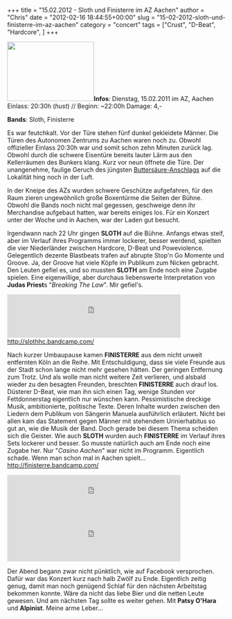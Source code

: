 +++
title = "15.02.2012 - Sloth und Finisterre im AZ Aachen"
author = "Chris"
date = "2012-02-16 18:44:55+00:00"
slug = "15-02-2012-sloth-und-finisterre-im-az-aachen"
category = "concert"
tags = ["Crust", "D-Beat", "Hardcore", ]
+++

<img src="http://necroslaughter.de/wp-content/uploads/2012/02/2012-02-15-Sloth-Finisterre.jpg" alt="" title="2012-02-15 Sloth Finisterre" width="200" height="137" class="alignnone size-full wp-image-7821 coverImg" />**Infos**:
Dienstag, 15.02.2011 im AZ, Aachen
Einlass: 20:30h (*hust*) // Beginn: ~22:00h
Damage: 4,-

**Bands**: Sloth, Finisterre

Es war feutchkalt. Vor der Türe stehen fünf dunkel gekleidete Männer. Die Türen des Autonomen Zentrums zu Aachen waren noch zu. Obwohl offizieller Einlass 20:30h war und somit schon zehn Minuten zurück lag. Obwohl durch die schwere Eisentüre bereits lauter Lärm aus den Kellerräumen des Bunkers klang. Kurz vor neun öffnete die Türe. Der unangenehme, faulige Geruch des jüngsten <a href="http://linksunten.indymedia.org/de/node/54293">Buttersäure-Anschlags</a> auf die Lokalität hing noch in der Luft. 

In der Kneipe des AZs wurden schwere Geschütze aufgefahren, für den Raum zieren ungewöhnlich große Boxentürme die Seiten der Bühne. Obwohl die Bands noch nicht mal gegessen, geschweige denn ihr Merchandise aufgebaut hatten, war bereits einiges los. Für ein Konzert unter der Woche und in Aachen, war der Laden gut besucht.

Irgendwann nach 22 Uhr gingen **SLOTH** auf die Bühne. Anfangs etwas steif, aber im Verlauf ihres Programms immer lockerer, besser werdend, spielten die vier Niederländer zwischen Hardcore, D-Beat und Poweviolence. Gelegentlich dezente Blastbeats trafen auf abrupte Stop'n Go Momente und Groove. Ja, der Groove hat viele Köpfe im Publikum zum Nicken gebracht. Den Leuten gefiel es, und so mussten **SLOTH** am Ende noch eine Zugabe spielen. Eine eigenwillige, aber durchaus liebenswerte Interpretation von **Judas Priest**s "_Breaking The Law_". Mir gefiel's.

<iframe width="400" height="100" style="position: relative; display: block; width: 400px; height: 100px;" src="http://bandcamp.com/EmbeddedPlayer/v=2/album=511272529/size=venti/bgcol=000000/linkcol=AA0000/" allowtransparency="true" frameborder="0"><a href="http://slothhc.bandcamp.com/album/landverraad-split-ep">Landverraad split/EP by Sloth</a></iframe>
<a href="http://slothhc.bandcamp.com/">http://slothhc.bandcamp.com/</a>

Nach kurzer Umbaupause kamen **FINISTERRE** aus dem nicht unweit entfernten Köln an die Reihe. Mit Entschuldigung, dass sie viele Freunde aus der Stadt schon lange nicht mehr gesehen hätten. Der geringen Entfernung zum Trotz. Und als wolle man nicht weitere Zeit verlieren, und alsbald wieder zu den besagten Freunden, breschten **FINISTERRE** auch drauf los. Düsterer D-Beat, wie man ihn sich einen Tag, wenige Stunden vor Fettdonnerstag eigentlich nur wünschen kann. Pessimistische dreckige Musik, ambitionierte, politische Texte. Deren Inhalte wurden zwischen den Liedern dem Publikum von Sängerin Manuela ausführlich erläutert. Nicht bei allen kam das Statement gegen Männer mit stehendem Urinierhabitus so gut an, wie die Musik der Band. Doch gerade bei diesem Thema scheiden sich die Geister.
Wie auch **SLOTH** wurden auch **FINISTERRE** im Verlauf ihres Sets lockerer und besser. So musste natürlich auch am Ende noch eine Zugabe her. Nur "_Casino Aachen_" war nicht im Programm. Eigentlich schade. Wenn man schon mal in Aachen spielt...
<a href="http://finisterre.bandcamp.com/">http://finisterre.bandcamp.com/</a>

<iframe width="400" height="100" style="position: relative; display: block; width: 400px; height: 100px;" src="http://bandcamp.com/EmbeddedPlayer/v=2/album=2800367968/size=venti/bgcol=000000/linkcol=AA0000/" allowtransparency="true" frameborder="0"><a href="http://finisterre.bandcamp.com/album/bitter-songs">bitter songs by finisterre</a></iframe>

<iframe width="400" height="100" style="position: relative; display: block; width: 400px; height: 100px;" src="http://bandcamp.com/EmbeddedPlayer/v=2/album=497765074/size=venti/bgcol=000000/linkcol=AA0000/" allowtransparency="true" frameborder="0"><a href="http://finisterre.bandcamp.com/album/split-w-alpinist">split w/ alpinist by finisterre</a></iframe>

Der Abend begann zwar nicht pünktlich, wie auf Facebook versprochen. Dafür war das Konzert kurz nach halb Zwölf zu Ende. Eigentlich zeitig genug, damit man noch genügend Schlaf für den nächsten Arbeitstag bekommen konnte. Wäre da nicht das liebe Bier und die netten Leute gewesen. Und am nächsten Tag sollte es weiter gehen. Mit **Patsy O'Hara** und **Alpinist**. Meine arme Leber...
